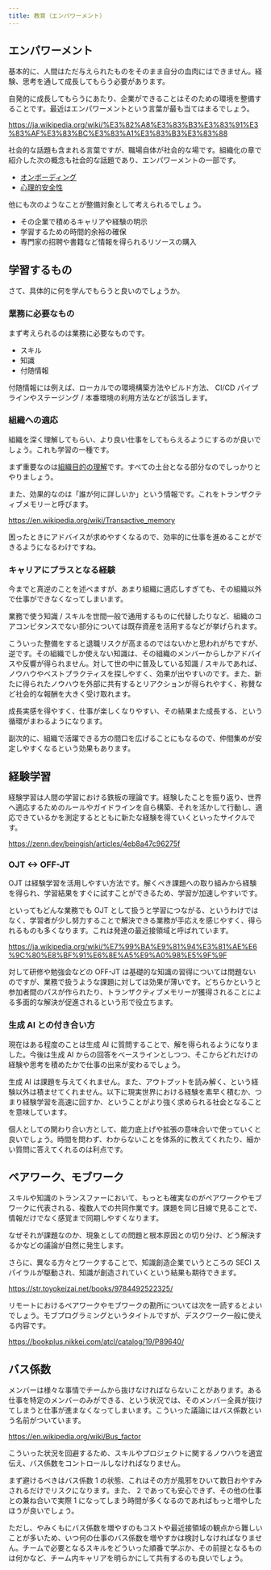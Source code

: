 ```yaml
---
title: 教育（エンパワーメント）
---
```


## エンパワーメント

基本的に、人間はただ与えられたものをそのまま自分の血肉にはできません。経験、思考を通して成長してもらう必要があります。

自発的に成長してもらうにあたり、企業ができることはそのための環境を整備することです。最近はエンパワーメントという言葉が最も当てはまるでしょう。

https://ja.wikipedia.org/wiki/%E3%82%A8%E3%83%B3%E3%83%91%E3%83%AF%E3%83%BC%E3%83%A1%E3%83%B3%E3%83%88

社会的な話題も含まれる言葉ですが、職場自体が社会的な場です。組織化の章で紹介した次の概念も社会的な話題であり、エンパワーメントの一部です。

- [オンボーディング](/books/eda3aa0eea5436/03-organizing.md#オンボーディング)
- [心理的安全性](/books/eda3aa0eea5436/03-organizing.md#心理的安全性)

他にも次のようなことが整備対象として考えられるでしょう。

- その企業で積めるキャリアや経験の明示
- 学習するための時間的余裕の確保
- 専門家の招聘や書籍など情報を得られるリソースの購入

## 学習するもの

さて、具体的に何を学んでもらうと良いのでしょうか。

### 業務に必要なもの

まず考えられるのは業務に必要なものです。

- スキル
- 知識
- 付随情報

付随情報には例えば、ローカルでの環境構築方法やビルド方法、 CI/CD パイプラインやステージング / 本番環境の利用方法などが該当します。

### 組織への適応

組織を深く理解してもらい、より良い仕事をしてもらえるようにするのが良いでしょう。これも学習の一種です。

まず重要なのは[組織目的の理解](/books/eda3aa0eea5436/03-organizing.md#組織の目的)です。すべての土台となる部分なのでしっかりとやりましょう。

また、効果的なのは「誰が何に詳しいか」という情報です。これをトランザクティブメモリーと呼びます。

https://en.wikipedia.org/wiki/Transactive_memory

困ったときにアドバイスが求めやすくなるので、効率的に仕事を進めることができるようになるわけですね。

### キャリアにプラスとなる経験

今までと真逆のことを述べますが、あまり組織に適応しすぎても、その組織以外で仕事ができなくなってしまいます。

業務で使う知識 / スキルを世間一般で通用するものに代替したりなど、組織のコアコンピタンスでない部分については既存資産を活用するなどが挙げられます。

こういった整備をすると退職リスクが高まるのではないかと思われがちですが、逆です。その組織でしか使えない知識は、その組織のメンバーからしかアドバイスや反響が得られません。対して世の中に普及している知識 / スキルであれば、ノウハウやベストプラクティスを探しやすく、効果が出やすいのです。また、新たに得られたノウハウを外部に共有するとリアクションが得られやすく、称賛など社会的な報酬を大きく受け取れます。

成長実感を得やすく、仕事が楽しくなりやすい、その結果また成長する、という循環がまわるようになります。

副次的に、組織で活躍できる方の間口を広げることにもなるので、仲間集めが安定しやすくなるという効果もあります。

## 経験学習

経験学習は人間の学習における鉄板の理論です。経験したことを振り返り、世界へ適応するためのルールやガイドラインを自ら構築、それを活かして行動し、適応できているかを測定するとともに新たな経験を得ていくといったサイクルです。

https://zenn.dev/beingish/articles/4eb8a47c96275f

### OJT <-> OFF-JT

OJT は経験学習を活用しやすい方法です。解くべき課題への取り組みから経験を得られ、学習結果をすぐに試すことができるため、学習が加速しやすいです。

といってもどんな業務でも OJT として扱うと学習につながる、というわけではなく、学習者が少し努力することで解決できる業務が手応えを感じやすく、得られるものも多くなります。これは発達の最近接領域と呼ばれています。

https://ja.wikipedia.org/wiki/%E7%99%BA%E9%81%94%E3%81%AE%E6%9C%80%E8%BF%91%E6%8E%A5%E9%A0%98%E5%9F%9F

対して研修や勉強会などの OFF-JT は基礎的な知識の習得については問題ないのですが、業務で扱うような課題に対しては効果が薄いです。どちらかというと参加者間のパスが作られたり、トランザクティブメモリーが獲得されることによる多面的な解決が促進されるという形で役立ちます。

### 生成 AI との付き合い方

現在はある程度のことは生成 AI に質問することで、解を得られるようになりました。今後は生成 AI からの回答をベースラインとしつつ、そこからどれだけの経験や思考を積めたかで仕事の出来が変わるでしょう。

生成 AI は課題を与えてくれません。また、アウトプットを読み解く、という経験以外は積ませてくれません。以下に現実世界における経験を素早く積むか、つまり経験学習を高速に回すか、ということがより強く求められる社会となることを意味しています。

個人としての関わり合い方として、能力底上げや拡張の意味合いで使っていくと良いでしょう。時間を問わず、わからないことを体系的に教えてくれたり、細かい質問に答えてくれるのは利点です。

## ペアワーク、モブワーク

スキルや知識のトランスファーにおいて、もっとも確実なのがペアワークやモブワークに代表される、複数人での共同作業です。課題を同じ目線で見ることで、情報だけでなく感覚まで同期しやすくなります。

なぜそれが課題なのか、現象としての問題と根本原因との切り分け、どう解決するかなどの議論が自然に発生します。

さらに、異なる方々とワークすることで、知識創造企業でいうところの SECI スパイラルが駆動され、知識が創造されていくという結果も期待できます。

https://str.toyokeizai.net/books/9784492522325/

リモートにおけるペアワークやモブワークの勘所については次を一読するとよいでしょう。モブプログラミングというタイトルですが、デスクワーク一般に使える内容です。

https://bookplus.nikkei.com/atcl/catalog/19/P89640/

## バス係数

メンバーは様々な事情でチームから抜けなければならないことがあります。ある仕事を特定のメンバーのみができる、という状況では、そのメンバー全員が抜けてしまうと仕事が進まなくなってしまいます。こういった議論にはバス係数という名前がついています。

https://en.wikipedia.org/wiki/Bus_factor

こういった状況を回避するため、スキルやプロジェクトに関するノウハウを適宜伝え、バス係数をコントロールしなければなりません。

まず避けるべきはバス係数 1 の状態、これはその方が風邪をひいて数日おやすみされるだけでリスクになります。また、 2 であっても安心できず、その他の仕事との兼ね合いで実際 1 になってしまう時間が多くなるのであればもっと増やしたほうが良いでしょう。

ただし、やみくもにバス係数を増やすのもコストや最近接領域の観点から難しいことが多いため、いつ何の仕事のバス係数を増やすかは検討しなければなりません。チームで必要となるスキルをどういった順番で学ぶか、その前提となるものは何かなど、チーム内キャリアを明らかにして共有するのも良いでしょう。
